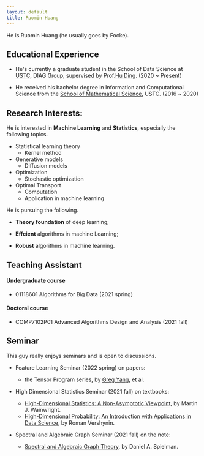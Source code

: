 ```yaml
---
layout: default
title: Ruomin Huang
---
```

He is Ruomin Huang (he usually goes by Focke). 

## Educational Experience

* He's currently a graduate student in the School of Data Science at [USTC][1], DIAG Group, supervised by Prof.[Hu Ding][2]. (2020 ~ Present)

* He received his bachelor degree in Information and Computational Science from the [School of Mathematical Science][3], USTC. (2016 ~ 2020)



## Research Interests:
He is interested in **Machine Learning** and **Statistics**, especially the following topics.
- Statistical learning theory
    - Kernel method
- Generative models
    - Diffusion models
- Optimization
    - Stochastic optimization
- Optimal Transport
    - Computation
    - Application in machine learning

He is pursuing the following.

* **Theory foundation** of deep learning;

* **Effcient** algorithms in machine Learning;

*  **Robust** algorithms in machine learning.

## Teaching Assistant

#### Undergraduate course
* 01118601 Algorithms for Big Data (2021 spring) 

#### Doctoral course
* COMP7102P01 Advanced Algorithms Design and Analysis (2021 fall)

## Seminar

This guy really enjoys seminars and is open to discussions.

- Feature Learning Seminar (2022 spring) on papers:
    - the Tensor Program series, by [Greg Yang](https://www.microsoft.com/en-us/research/people/gregyang/), et al.

- High Dimensional Statistics Seminar (2021 fall) on textbooks:
    - [High-Dimensional Statistics: A Non-Asymptotic Viewpoint][4], by Martin J. Wainwright. 
    - [High-Dimensional Probability: An Introduction with Applications in Data Science][5], by Roman Vershynin.
- Spectral and Algebraic Graph Seminar (2021 fall) on the note:
    - [Spectral and Algebraic Graph Theory][6], by Daniel A. Spielman.




[1]: http://en.ustc.edu.cn/
[2]: http://staff.ustc.edu.cn/~huding/index.html
[3]: http://math.ustc.edu.cn/ENGLISH/list.htm
[4]: https://www.cambridge.org/core/books/highdimensional-statistics/8A91ECEEC38F46DAB53E9FF8757C7A4E
[5]: https://www.math.uci.edu/~rvershyn/papers/HDP-book/HDP-book.html#
[6]: http://cs-www.cs.yale.edu/homes/spielman/sagt/